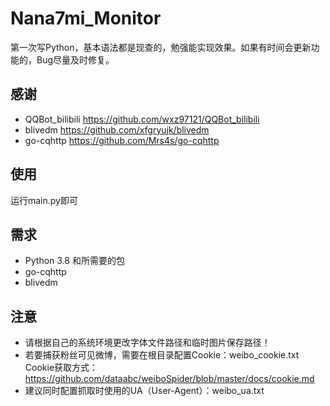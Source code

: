 # Nana7mi_Monitor
第一次写Python，基本语法都是现查的，勉强能实现效果。如果有时间会更新功能的，Bug尽量及时修复。
## 感谢
- QQBot_bilibili https://github.com/wxz97121/QQBot_bilibili
- blivedm https://github.com/xfgryujk/blivedm
- go-cqhttp https://github.com/Mrs4s/go-cqhttp
## 使用
运行main.py即可

## 需求
- Python 3.8 和所需要的包
- go-cqhttp
- blivedm

## 注意
- 请根据自己的系统环境更改字体文件路径和临时图片保存路径！
- 若要捕获粉丝可见微博，需要在根目录配置Cookie：weibo_cookie.txt Cookie获取方式：https://github.com/dataabc/weiboSpider/blob/master/docs/cookie.md
- 建议同时配置抓取时使用的UA（User-Agent）：weibo_ua.txt
